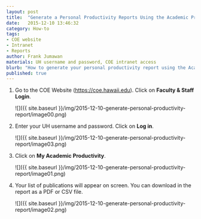 ```yaml
---
layout: post
title:  "Generate a Personal Productivity Reports Using the Academic Productivity Tool"
date:   2015-12-10 13:46:32
category: How-to
tags:
- COE website
- Intranet
- Reports
author: Frank Jumawan
materials: UH username and password, COE intranet access
blurb: "How to generate your personal productivity report using the Academic Productivity tool."
published: true
---
```


1. Go to the COE Website (https://coe.hawaii.edu). Click on **Faculty & Staff Login**.

    ![]({{ site.baseurl }}/img/2015-12-10-generate-personal-productivity-report/image00.png)

2. Enter your UH username and password. Click on **Log in**.

    ![]({{ site.baseurl }}/img/2015-12-10-generate-personal-productivity-report/image03.png)

3. Click on **My Academic Productivity**.

    ![]({{ site.baseurl }}/img/2015-12-10-generate-personal-productivity-report/image01.png)

4. Your list of publications will appear on screen. You can download in the report as a PDF or CSV file.

    ![]({{ site.baseurl }}/img/2015-12-10-generate-personal-productivity-report/image02.png)

